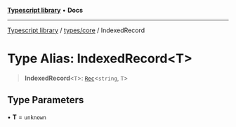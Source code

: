 [**Typescript library**](../../../index.md) • **Docs**

***

[Typescript library](../../../modules.md) / [types/core](../index.md) / IndexedRecord

# Type Alias: IndexedRecord\<T\>

> **IndexedRecord**\<`T`\>: [`Rec`](Rec.md)\<`string`, `T`\>

## Type Parameters

• **T** = `unknown`
